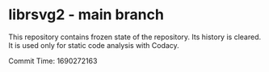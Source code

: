 # librsvg2 - main branch

This repository contains frozen state of the repository.
Its history is cleared. It is used only for static code
analysis with Codacy.

Commit Time: 1690272163
